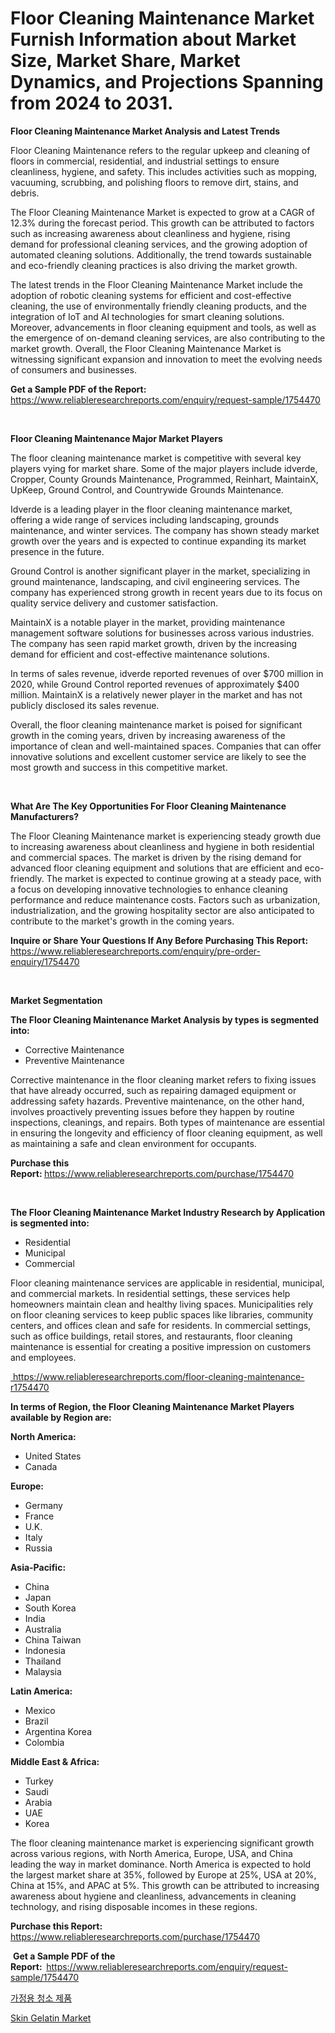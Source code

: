 <p><h1>Floor Cleaning Maintenance Market Furnish Information about Market Size, Market Share, Market Dynamics, and Projections Spanning from 2024 to 2031.</h1></p><p><strong>Floor Cleaning Maintenance Market Analysis and Latest Trends</strong></p>
<p><p>Floor Cleaning Maintenance refers to the regular upkeep and cleaning of floors in commercial, residential, and industrial settings to ensure cleanliness, hygiene, and safety. This includes activities such as mopping, vacuuming, scrubbing, and polishing floors to remove dirt, stains, and debris.</p><p>The Floor Cleaning Maintenance Market is expected to grow at a CAGR of 12.3% during the forecast period. This growth can be attributed to factors such as increasing awareness about cleanliness and hygiene, rising demand for professional cleaning services, and the growing adoption of automated cleaning solutions. Additionally, the trend towards sustainable and eco-friendly cleaning practices is also driving the market growth.</p><p>The latest trends in the Floor Cleaning Maintenance Market include the adoption of robotic cleaning systems for efficient and cost-effective cleaning, the use of environmentally friendly cleaning products, and the integration of IoT and AI technologies for smart cleaning solutions. Moreover, advancements in floor cleaning equipment and tools, as well as the emergence of on-demand cleaning services, are also contributing to the market growth. Overall, the Floor Cleaning Maintenance Market is witnessing significant expansion and innovation to meet the evolving needs of consumers and businesses.</p></p>
<p><strong>Get a Sample PDF of the Report:&nbsp;</strong> <a href="https://www.reliableresearchreports.com/enquiry/request-sample/1754470">https://www.reliableresearchreports.com/enquiry/request-sample/1754470</a></p>
<p>&nbsp;</p>
<p><strong>Floor Cleaning Maintenance Major Market Players</strong></p>
<p><p>The floor cleaning maintenance market is competitive with several key players vying for market share. Some of the major players include idverde, Cropper, County Grounds Maintenance, Programmed, Reinhart, MaintainX, UpKeep, Ground Control, and Countrywide Grounds Maintenance.</p><p>Idverde is a leading player in the floor cleaning maintenance market, offering a wide range of services including landscaping, grounds maintenance, and winter services. The company has shown steady market growth over the years and is expected to continue expanding its market presence in the future.</p><p>Ground Control is another significant player in the market, specializing in ground maintenance, landscaping, and civil engineering services. The company has experienced strong growth in recent years due to its focus on quality service delivery and customer satisfaction.</p><p>MaintainX is a notable player in the market, providing maintenance management software solutions for businesses across various industries. The company has seen rapid market growth, driven by the increasing demand for efficient and cost-effective maintenance solutions.</p><p>In terms of sales revenue, idverde reported revenues of over $700 million in 2020, while Ground Control reported revenues of approximately $400 million. MaintainX is a relatively newer player in the market and has not publicly disclosed its sales revenue.</p><p>Overall, the floor cleaning maintenance market is poised for significant growth in the coming years, driven by increasing awareness of the importance of clean and well-maintained spaces. Companies that can offer innovative solutions and excellent customer service are likely to see the most growth and success in this competitive market.</p></p>
<p>&nbsp;</p>
<p><strong>What Are The Key Opportunities For Floor Cleaning Maintenance Manufacturers?</strong></p>
<p><p>The Floor Cleaning Maintenance market is experiencing steady growth due to increasing awareness about cleanliness and hygiene in both residential and commercial spaces. The market is driven by the rising demand for advanced floor cleaning equipment and solutions that are efficient and eco-friendly. The market is expected to continue growing at a steady pace, with a focus on developing innovative technologies to enhance cleaning performance and reduce maintenance costs. Factors such as urbanization, industrialization, and the growing hospitality sector are also anticipated to contribute to the market's growth in the coming years.</p></p>
<p><strong>Inquire or Share Your Questions If Any Before Purchasing This Report:</strong> <a href="https://www.reliableresearchreports.com/enquiry/pre-order-enquiry/1754470">https://www.reliableresearchreports.com/enquiry/pre-order-enquiry/1754470</a></p>
<p>&nbsp;</p>
<p><strong>Market Segmentation</strong></p>
<p><strong>The Floor Cleaning Maintenance Market Analysis by types is segmented into:</strong></p>
<p><ul><li>Corrective Maintenance</li><li>Preventive Maintenance</li></ul></p>
<p><p>Corrective maintenance in the floor cleaning market refers to fixing issues that have already occurred, such as repairing damaged equipment or addressing safety hazards. Preventive maintenance, on the other hand, involves proactively preventing issues before they happen by routine inspections, cleanings, and repairs. Both types of maintenance are essential in ensuring the longevity and efficiency of floor cleaning equipment, as well as maintaining a safe and clean environment for occupants.</p></p>
<p><strong>Purchase this Report:&nbsp;</strong><a href="https://www.reliableresearchreports.com/purchase/1754470">https://www.reliableresearchreports.com/purchase/1754470</a></p>
<p>&nbsp;</p>
<p><strong>The Floor Cleaning Maintenance Market Industry Research by Application is segmented into:</strong></p>
<p><ul><li>Residential</li><li>Municipal</li><li>Commercial</li></ul></p>
<p><p>Floor cleaning maintenance services are applicable in residential, municipal, and commercial markets. In residential settings, these services help homeowners maintain clean and healthy living spaces. Municipalities rely on floor cleaning services to keep public spaces like libraries, community centers, and offices clean and safe for residents. In commercial settings, such as office buildings, retail stores, and restaurants, floor cleaning maintenance is essential for creating a positive impression on customers and employees.</p></p>
<p><a href="https://www.reliableresearchreports.com/floor-cleaning-maintenance-r1754470">&nbsp;https://www.reliableresearchreports.com/floor-cleaning-maintenance-r1754470</a></p>
<p><strong>In terms of Region, the Floor Cleaning Maintenance Market Players available by Region are:</strong></p>
<p>
    <p> <strong> North America: </strong>
        <ul>
            <li>United States</li>
            <li>Canada</li>
        </ul>
        </p> 
    <p> <strong> Europe: </strong>
        <ul>
            <li>Germany</li>
            <li>France</li>
            <li>U.K.</li>
            <li>Italy</li>
            <li>Russia</li>
        </ul>
        </p> 
    <p> <strong> Asia-Pacific: </strong>
        <ul>
            <li>China</li>
            <li>Japan</li>
            <li>South Korea</li>
            <li>India</li>
            <li>Australia</li>
            <li>China Taiwan</li>
            <li>Indonesia</li>
            <li>Thailand</li>
            <li>Malaysia</li>
        </ul>
        </p> 
    <p> <strong> Latin America: </strong>
        <ul>
            <li>Mexico</li>
            <li>Brazil</li>
            <li>Argentina Korea</li>
            <li>Colombia</li>
        </ul>
        </p> 
    <p> <strong> Middle East & Africa: </strong>
        <ul>
            <li>Turkey</li>
            <li>Saudi</li>
            <li>Arabia</li>
            <li>UAE</li>
            <li>Korea</li>
        </ul>
    </p>
    </p>
<p><p>The floor cleaning maintenance market is experiencing significant growth across various regions, with North America, Europe, USA, and China leading the way in market dominance. North America is expected to hold the largest market share at 35%, followed by Europe at 25%, USA at 20%, China at 15%, and APAC at 5%. This growth can be attributed to increasing awareness about hygiene and cleanliness, advancements in cleaning technology, and rising disposable incomes in these regions.</p></p>
<p><strong>Purchase this Report: </strong><a href="https://www.reliableresearchreports.com/purchase/1754470">https://www.reliableresearchreports.com/purchase/1754470</a></p>
<p>&nbsp;<strong>Get a Sample PDF of the Report:&nbsp;&nbsp;</strong><a href="https://www.reliableresearchreports.com/enquiry/request-sample/1754470">https://www.reliableresearchreports.com/enquiry/request-sample/1754470</a></p>
<p><strong></strong></p>
<p><p><a href="https://github.com/vss5505pa7z1p/Market-Research-Report-List-2/blob/main/318030160409.md">가정용 청소 제품</a></p><p><a href="https://issuu.com/reportprime-2/docs/skin-gelatin-market-size-2030.pptx">Skin Gelatin Market</a></p></p>